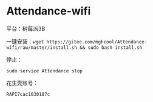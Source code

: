 # Attendance-wifi

平台：树莓派3B

一键安装：`wget https://gitee.com/mghcool/Attendance-wifi/raw/master/install.sh && sudo bash install.sh`

停止：
```
sudo service Attendance stop
```

花生壳账号：
```
RAPI7cac1030187c
```